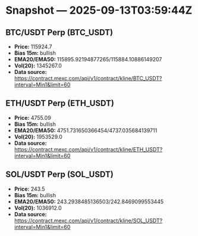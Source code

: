 # Snapshot — 2025-09-13T03:59:44Z

## BTC/USDT Perp (BTC_USDT)
- **Price:** 115924.7
- **Bias 15m:** bullish
- **EMA20/EMA50:** 115895.92194877265/115884.10886149207
- **Vol(20):** 1345267.0
- **Data source:** https://contract.mexc.com/api/v1/contract/kline/BTC_USDT?interval=Min1&limit=60

## ETH/USDT Perp (ETH_USDT)
- **Price:** 4755.09
- **Bias 15m:** bullish
- **EMA20/EMA50:** 4751.731650366454/4737.035684139711
- **Vol(20):** 1953529.0
- **Data source:** https://contract.mexc.com/api/v1/contract/kline/ETH_USDT?interval=Min1&limit=60

## SOL/USDT Perp (SOL_USDT)
- **Price:** 243.5
- **Bias 15m:** bullish
- **EMA20/EMA50:** 243.2938485136503/242.8469099553445
- **Vol(20):** 1036912.0
- **Data source:** https://contract.mexc.com/api/v1/contract/kline/SOL_USDT?interval=Min1&limit=60
